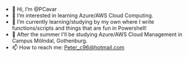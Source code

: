 - 👋 Hi, I’m @PCavar
- 👀 I’m interested in learning Azure/AWS Cloud Computing.
- 🌱 I’m currently learning/studying by my own where I write functions/scripts and things that are fun in Powershell!
- 🥳 After the summer I'll be studying Azure/AWS Cloud Management in Campus Mölndal, Gothenburg.
- 📫 How to reach me: Peter_c96@hotmail.com
